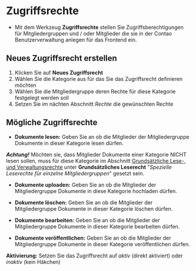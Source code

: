 # Zugriffsrechte

* Mit dem Werkzeug **Zugriffsrechte** stellen Sie Zugriffsberechtigungen für Mitgliedergruppen und / oder Mitglieder die sie in der Contao Benutzerverwaltung anlegen für das Frontend ein.

## Neues Zugriffsrecht erstellen

1. Klicken Sie auf **Neues Zugriffsrecht**
2. Wählen Sie die Kategorie aus für das Sie das Zugriffsrecht definieren möchten
3. Wählen Sie die Mitgliedergruppe deren Rechte für diese Kategorie festgelegt werden soll
4. Setzen Sie im nächten Abschnitt *Rechte* die gewünschten Rechte

## Mögliche Zugriffsrechte

* **Dokumente lesen:** Geben Sie an ob die Mitglieder der Mitgliedergruppe Dokumente in dieser Kategorie lesen dürfen.  
   
***Achtung!*** Möchten sie, dass Mitglieder Dokumente einer Kategorie NICHT lesen sollen, muss für diese Kategorie im Abschnitt [Grundsätzliche Lese-, und Verwaltungsrechte](categories.md/#categories_2_5) unter **Grundsätzliches Leserecht** "*Spezielle Leserechte für einzelne Mitgliedergruppen*" gesetzt sein.

* **Dokumente uploaden:** Geben Sie an ob die Mitglieder der Mitgliedergruppe Dokumente in diese Kategorie hochladen dürfen.

* **Dokumente löschen:** Geben Sie an ob die Mitglieder der Mitgliedergruppe Dokumente in dieser Kategorie löschen dürfen.

* **Dokumente bearbeiten:** Geben Sie an ob die Mitglieder der Mitgliedergruppe Dokumente in dieser Kategorie bearbeiten dürfen.

* **Dokumente veröffentlichen:** Geben Sie an ob die Mitglieder der Mitgliedergruppe Dokumente in dieser Kategorie veröffentlichen dürfen.

**Aktivierung:** Setzen Sie das Zugriffsrecht auf *aktiv* (direkt aktiviert) oder *inaktiv* (kein Häkchen)
